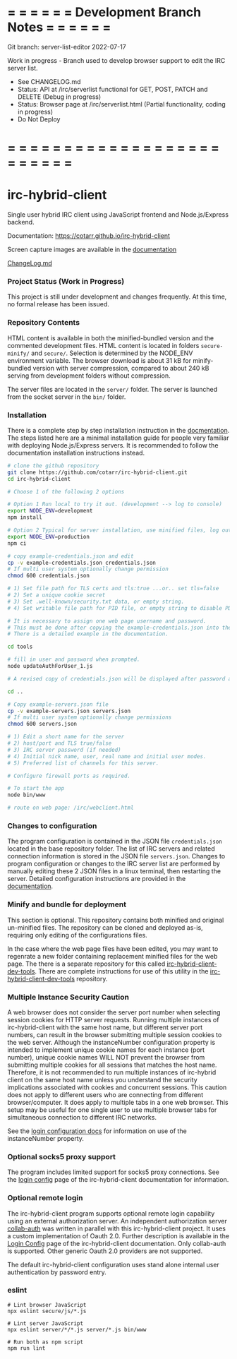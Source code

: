 # = = = = = = Development Branch Notes = = = = = =

Git branch: server-list-editor 2022-07-17

Work in progress - Branch used to develop browser support to edit the IRC server list.

- See CHANGELOG.md
- Status: API at /irc/serverlist functional for GET, POST, PATCH and DELETE (Debug in progress)
- Status: Browser page at /irc/serverlist.html (Partial functionality, coding in progress)
- Do Not Deploy

# = = = = = = = = = = = = = = = = = = = = = = = = =
# irc-hybrid-client

Single user hybrid IRC client using JavaScript frontend and Node.js/Express backend.

Documentation: https://cotarr.github.io/irc-hybrid-client

Screen capture images are available in the [documentation](https://cotarr.github.io/irc-hybrid-client)

[ChangeLog.md](https://github.com/cotarr/irc-hybrid-client/blob/master/CHANGELOG.md)

### Project Status (Work in Progress)

This project is still under development and changes frequently.
At this time, no formal release has been issued.

### Repository Contents

HTML content is available in both the minified-bundled version and
the commented development files. HTML content is located in folders `secure-minify/` and `secure/`.
Selection is determined by the NODE_ENV environment variable.
The browser download is about 31 kB for minify-bundled version
with server compression, compared to about 240 kB serving
from development folders without compression.

The server files are located in the `server/` folder. The server is launched
from the socket server in the `bin/` folder.

### Installation

There is a complete step by step installation instruction in the
[docmentation](https://cotarr.github.io/irc-hybrid-client).
The steps listed here are a minimal installation guide for
people very familiar with deploying Node.js/Express servers.
It is recommended to follow the documentation installation instructions instead.

```bash
# clone the github repository
git clone https://github.com/cotarr/irc-hybrid-client.git
cd irc-hybrid-client

# Choose 1 of the following 2 options

# Option 1 Run local to try it out. (development --> log to console)
export NODE_ENV=development
npm install

# Option 2 Typical for server installation, use minified files, log output to files.
export NODE_ENV=production
npm ci

# copy example-credentials.json and edit
cp -v example-credentials.json credentials.json
# If multi user system optionally change permission
chmod 600 credentials.json

# 1) Set file path for TLS certs and tls:true ...or.. set tls=false
# 2) Set a unique cookie secret
# 3) Set .well-known/security.txt data, or empty string.
# 4) Set writable file path for PID file, or empty string to disable PDF file.

# It is necessary to assign one web page username and password.
# This must be done after copying the example-credentials.json into the project folder
# There is a detailed example in the documentation.

cd tools

# fill in user and password when prompted.
node updateAuthForUser_1.js

# A revised copy of credentials.json will be displayed after password assignment

cd ..

# Copy example-servers.json file
cp -v example-servers.json servers.json
# If multi user system optionally change permissions
chmod 600 servers.json

# 1) Edit a short name for the server
# 2) host/port and TLS true/false
# 3) IRC server password (if needed)
# 4) Initial nick name, user, real name and initial user modes.
# 5) Preferred list of channels for this server.

# Configure firewall ports as required.

# To start the app
node bin/www

# route on web page: /irc/webclient.html
```

### Changes to configuration

The program configuration is contained in the JSON file `credentials.json`
located in the base repository folder. The list of IRC servers and 
related connection information is stored in the JSON file `servers.json`.
Changes to program configuration or changes to the IRC server list 
are performed by manually editing these 2 JSON files in a linux terminal,
then restarting the server. 
Detailed configuration instructions are provided in the 
[documentation](https://cotarr.github.io/irc-hybrid-client).

### Minify and bundle for deployment

This section is optional. This repository contains both minified and
original un-minified files.
The repository can be cloned and deployed as-is,
requiring only editing of the configurations files.

In the case where the web page files have been edited, you may want
to regenrate a new folder containing replacement minified files for the web page.
The there is a separate repository for this called
[irc-hybrid-client-dev-tools](https://github.com/cotarr/irc-hybrid-client-dev-tools).
There are complete instructions for use of this utility in the
[irc-hybrid-client-dev-tools](https://github.com/cotarr/irc-hybrid-client-dev-tools) repository.

### Multiple Instance Security Caution

A web browser does not consider the server port number when selecting session
cookies for HTTP server requests. Running multiple instances of irc-hybrid-client with the
same host name, but different server port numbers, can result in the browser submitting
multiple session cookies to the web server.
Although the instanceNumber configuration property is intended to implement unique
cookie names for each instance (port number), unique cookie names WILL NOT prevent the browser
from submitting multiple cookies for all sessions that matches the host name.
Therefore, it is not recommended to run multiple instances of irc-hybrid client on
the same host name unless you understand the security implications associated with
cookies and concurrent sessions. This caution does not apply to different users
who are connecting from different browser/computer. It does apply to multiple tabs in
a one web browser. This setup may be useful for one single user to use multiple
browser tabs for simultaneous connection to different IRC networks.

 See the
[login configuration docs](https://cotarr.github.io/irc-hybrid-client/login-config.html)
for information on use of the instanceNumber property.

### Optional socks5 proxy support 

The program includes limited support for socks5 proxy connections. See the
[login config](https://cotarr.github.io/irc-hybrid-client/login-config.html)
page of the irc-hybrid-client documentation for information.

### Optional remote login

The irc-hybrid-client program supports optional remote login capability using an external 
authorization server. An independent authorization server [collab-auth](https://github.com/cotarr/collab-auth)
was written in parallel with this irc-hybrid-client project. 
It uses a custom implementation of Oauth 2.0. 
Further description is available in the 
[Login Config](https://cotarr.github.io/irc-hybrid-client/login-config.html) 
page of the irc-hybrid-client documentation.
Only collab-auth is supported. Other generic Oauth 2.0 providers are not supported.

The default irc-hybrid-client configuration uses stand alone internal user authentication by password entry.

### eslint

```
# Lint browser JavaScript
npx eslint secure/js/*.js

# Lint server JavaScript
npx eslint server/*/*.js server/*.js bin/www

# Run both as npm script
npm run lint
```